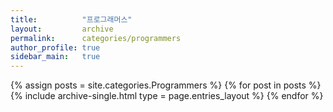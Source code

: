```yaml
---
title:          "프로그래머스"
layout:         archive
permalink:      categories/programmers
author_profile: true
sidebar_main:   true
---
```


{% assign posts = site.categories.Programmers %}
{% for post in posts %} {% include archive-single.html type = page.entries_layout %} {% endfor %}